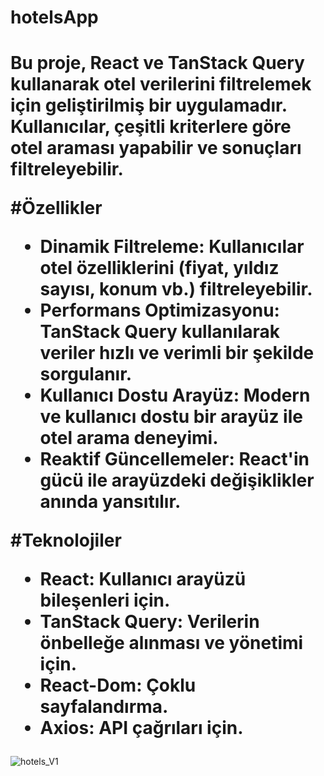 # hotelsApp
 
<h1>Bu proje, React ve TanStack Query kullanarak otel verilerini filtrelemek için geliştirilmiş bir uygulamadır. Kullanıcılar, çeşitli kriterlere göre otel araması yapabilir ve sonuçları filtreleyebilir.

#Özellikler

- **Dinamik Filtreleme:** Kullanıcılar otel özelliklerini (fiyat, yıldız sayısı, konum vb.) filtreleyebilir.
- **Performans Optimizasyonu:** TanStack Query kullanılarak veriler hızlı ve verimli bir şekilde sorgulanır.
- **Kullanıcı Dostu Arayüz:** Modern ve kullanıcı dostu bir arayüz ile otel arama deneyimi.
- **Reaktif Güncellemeler:** React'in gücü ile arayüzdeki değişiklikler anında yansıtılır.

#Teknolojiler
- **React:** Kullanıcı arayüzü bileşenleri için.
- **TanStack Query:** Verilerin önbelleğe alınması ve yönetimi için.
- **React-Dom:** Çoklu sayfalandırma.
- **Axios:** API çağrıları için. </h1>

![hotels_V1](https://github.com/user-attachments/assets/058d8870-8031-49c5-9556-c6fbab98a05f)

